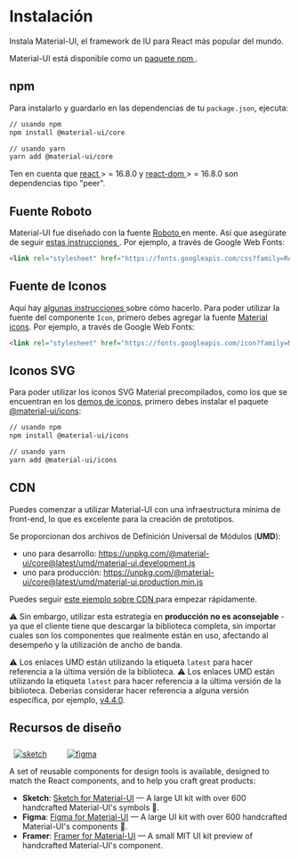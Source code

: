 # Instalación

<p class="description">Instala Material-UI, el framework de IU para React más popular del mundo.</p>

Material-UI está disponible como un [ paquete npm ](https://www.npmjs.com/package/@material-ui/core).

## npm

Para instalarlo y guardarlo en las dependencias de tu ` package.json `, ejecuta:

```sh
// usando npm
npm install @material-ui/core

// usando yarn
yarn add @material-ui/core
```

Ten en cuenta que [ react ](https://www.npmjs.com/package/react) > = 16.8.0 y [ react-dom ](https://www.npmjs.com/package/react-dom) > = 16.8.0 son dependencias tipo "peer".

## Fuente Roboto

Material-UI fue diseñado con la fuente [ Roboto ](https://fonts.google.com/specimen/Roboto) en mente. Así que asegúrate de seguir [ estas instrucciones ](/components/typography/#general). Por ejemplo, a través de Google Web Fonts:

```html
<link rel="stylesheet" href="https://fonts.googleapis.com/css?family=Roboto:300,400,500,700&display=swap" />
```

## Fuente de Iconos

Aquí hay [ algunas instrucciones ](/components/icons/#font-icons) sobre cómo hacerlo. Para poder utilizar la fuente del componente `Icon`, primero debes agregar la fuente [Material icons](https://material.io/tools/icons/). Por ejemplo, a través de Google Web Fonts:

```html
<link rel="stylesheet" href="https://fonts.googleapis.com/icon?family=Material+Icons" />
```

## Iconos SVG

Para poder utilizar los íconos SVG Material precompilados, como los que se encuentran en los [demos de íconos](/components/icons/), primero debes instalar el paquete [@material-ui/icons](https://www.npmjs.com/package/@material-ui/icons):

```sh
// usando npm
npm install @material-ui/icons

// usando yarn
yarn add @material-ui/icons
```

## CDN

Puedes comenzar a utilizar Material-UI con una infraestructura mínima de front-end, lo que es excelente para la creación de prototipos.

Se proporcionan dos archivos de Definición Universal de Módulos (**UMD**):

- uno para desarrollo: https://unpkg.com/@material-ui/core@latest/umd/material-ui.development.js
- uno para producción: https://unpkg.com/@material-ui/core@latest/umd/material-ui.production.min.js

Puedes seguir [ este ejemplo sobre CDN ](https://github.com/mui-org/material-ui/tree/master/examples/cdn) para empezar rápidamente.

⚠️ Sin embargo, utilizar esta estrategia en **producción** **no es aconsejable** - ya que el cliente tiene que descargar la biblioteca completa, sin importar cuales son los componentes que realmente están en uso, afectando al desempeño y la utilización de ancho de banda.

⚠️ Los enlaces UMD están utilizando la etiqueta `latest` para hacer referencia a la última versión de la biblioteca. ⚠️ Los enlaces UMD están utilizando la etiqueta `latest` para hacer referencia a la última versión de la biblioteca. Deberias considerar hacer referencia a alguna versión específica, por ejemplo, [v4.4.0](https://unpkg.com/@material-ui/core@4.4.0/umd/material-ui.development.js).

## Recursos de diseño

<a href="https://material-ui.com/store/items/sketch-react/?utm_source=docs&utm_medium=referral&utm_campaign=installation-sketch" style="margin-left: 8px; margin-top: 8px; display: inline-block;"><img src="/static/images/download-sketch.svg" alt="sketch" /></a>
<a href="https://material-ui.com/store/items/figma-react/?utm_source=docs&utm_medium=referral&utm_campaign=installation-figma" style="margin-left: 32px; margin-top: 8px; display: inline-block;"><img src="/static/images/download-figma.svg" alt="figma" /></a>

A set of reusable components for design tools is available, designed to match the React components, and to help you craft great products:

- **Sketch**: [Sketch for Material-UI](https://material-ui.com/store/items/sketch-react/?utm_source=docs&utm_medium=referral&utm_campaign=related-projects-sketch) — A large UI kit with over 600 handcrafted Material-UI's symbols 💎.
- **Figma**: [Figma for Material-UI](https://material-ui.com/store/items/figma-react/?utm_source=docs&utm_medium=referral&utm_campaign=related-projects-sketch) — A large UI kit with over 600 handcrafted Material-UI's components 🎨.
- **Framer**: [Framer for Material-UI](https://packages.framer.com/package/material-ui/material-ui) — A small MIT UI kit preview of handcrafted Material-UI's component.
